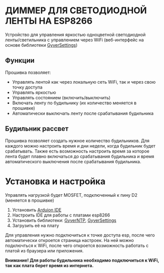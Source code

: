 # ДИММЕР ДЛЯ СВЕТОДИОДНОЙ ЛЕНТЫ НА ESP8266
Устройство для управления яркостью одноцветной светодиодной ленты/светильника с управлением через WiFi (веб-интерфейс на основе библиотеки [GyverSettings](https://github.com/GyverLibs/Settings))
## Функции
Прошивка позволяет:
- Управлять лентой как через локальную сеть WiFi, так и через свою точку доступа
- Управлять яркостью
- Управлять состоянием (включить/выключить)
- Включать ленту по будильнику (их количество меняется в прошивке)
- Автоматически выключать ленту после срабатывания будильника
## Будильник рассвет
Прошивка позволяет создать нужное количество будильников. Для каждого можно настроить время и дни недели, когда будильник будет срабатывать.
Также есть возможность настроить время за которое лента будет плавно включаться до срабатывания будильника и время автоматического выключения после срабатывания будильника.

# Установка и настройка
Управлять нагрузкой будет MOSFET, подключенный к пину D2 (меняется в прошивке) 
1. Установить [Arduion IDE](https://www.arduino.cc/en/software)
2. Настроить IDE для работы с платами esp8266
3. Установить библиотеки: [GyverNTP](https://github.com/GyverLibs/GyverNTP), [GyverSettings](https://github.com/GyverLibs/Settings)
4. Загрузить её на плату

Для управления нужно подключиться к точке доступа esp, после чего автоматически откроется страница настроек. На ней можно подключться к WiFi, после чего откроется возможность работать с платой из браузера или приложения.

**Внимание! Для работы будильника необходимо подключиться к WiFi, так как плата берет время из интернета.**